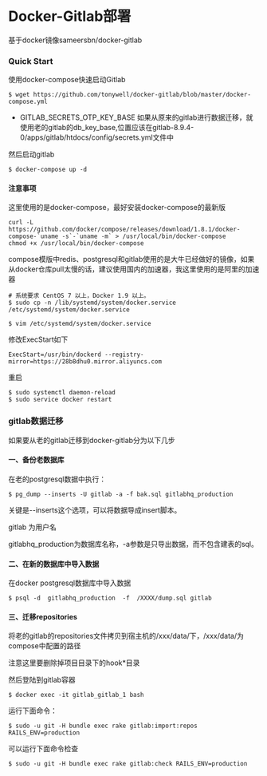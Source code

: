 

# Docker-Gitlab部署

基于docker镜像sameersbn/docker-gitlab

### Quick Start

使用docker-compose快速启动Gitlab

```
$ wget https://github.com/tonywell/docker-gitlab/blob/master/docker-compose.yml
```

* GITLAB_SECRETS_OTP_KEY_BASE   如果从原来的gitlab进行数据迁移，就使用老的gitlab的db_key_base,位置应该在gitlab-8.9.4-0/apps/gitlab/htdocs/config/secrets.yml文件中



然后启动gitlab

```
$ docker-compose up -d
```



#### 注意事项

这里使用的是docker-compose，最好安装docker-compose的最新版

```
curl -L https://github.com/docker/compose/releases/download/1.8.1/docker-compose-`uname -s`-`uname -m` > /usr/local/bin/docker-compose
chmod +x /usr/local/bin/docker-compose
```

compose模版中redis、postgresql和gitlab使用的是大牛已经做好的镜像，如果从docker仓库pull太慢的话，建议使用国内的加速器，我这里使用的是阿里的加速器

```
# 系统要求 CentOS 7 以上，Docker 1.9 以上。 
$ sudo cp -n /lib/systemd/system/docker.service /etc/systemd/system/docker.service
```

```
$ vim /etc/systemd/system/docker.service
```

修改ExecStart如下

```
ExecStart=/usr/bin/dockerd --registry-mirror=https://28b8dhu0.mirror.aliyuncs.com
```

重启

```
$ sudo systemctl daemon-reload 
$ sudo service docker restart
```





### gitlab数据迁移

如果要从老的gitlab迁移到docker-gitlab分为以下几步

#### 一、备份老数据库

在老的postgresql数据中执行：

```
$ pg_dump --inserts -U gitlab -a -f bak.sql gitlabhq_production
```

关键是--inserts这个选项，可以将数据导成insert脚本。

gitlab 为用户名

gitlabhq_production为数据库名称，-a参数是只导出数据，而不包含建表的sql。

#### 二、在新的数据库中导入数据

在docker postgresql数据库中导入数据

```
$ psql -d  gitlabhq_production  -f  /XXXX/dump.sql gitlab
```

#### 三、迁移repositories

将老的gitlab的repositories文件拷贝到宿主机的/xxx/data/下，/xxx/data/为compose中配置的路径

注意这里要删除掉项目目录下的hook*目录

然后登陆到gitlab容器

```
$ docker exec -it gitlab_gitlab_1 bash
```

运行下面命令：

```
$ sudo -u git -H bundle exec rake gitlab:import:repos RAILS_ENV=production
```

可以运行下面命令检查

```
$ sudo -u git -H bundle exec rake gitlab:check RAILS_ENV=production  
```

